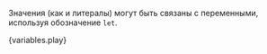 Значения (как и литералы) могут быть связаны с переменными, используя обозначение `let`.

{variables.play}
